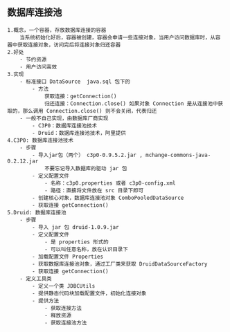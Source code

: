 ## 数据库连接池
    1.概念，一个容器，存放数据库连接的容器
        当系统初始化好后，容器被创建，容器会申请一些连接对象，当用户访问数据库时，从容器中获取连接对象，访问完后将连接对象归还容器
    2.好处
        - 节约资源
        - 用户访问高效
    3.实现
        - 标准接口 DataSource  java.sql 包下的
            - 方法
                获取连接：getConnection()
                归还连接：Connection.close() 如果对象 Connection 是从连接池中获取的，那么调用 Connection.close() 则不会关闭，代表归还
        - 一般不自己实现，由数据库厂商实现
            - C3P0：数据库连接池技术
            - Druid：数据库连接池技术，阿里提供
    4.C3P0: 数据库连接池技术
        - 步骤
            - 导入jar包（两个） c3p0-0.9.5.2.jar , mchange-commons-java-0.2.12.jar
                不要忘记导入数据库的驱动 jar 包
            - 定义配置文件
                - 名称：c3p0.properties 或者 c3p0-config.xml
                - 路径：直接将文件放在 src 目录下即可
            - 创建核心对象，数据库连接池对象 ComboPooledDataSource
            - 获取连接 getConnection()
    5.Druid: 数据库连接池
        - 步骤
            - 导入 jar 包 druid-1.0.9.jar
            - 定义配置文件
                - 是 properties 形式的
                - 可以叫任意名称，放在认识目录下
            - 加载配置文件 Properties
            - 获取数据库连接池对象，通过工厂类来获取 DruidDataSourceFactory
            - 获取连接 getConnection()
        - 定义工具类
            - 定义一个类 JDBCUtils
            - 提供静态代码块加载配置文件，初始化连接对象
            - 提供方法  
                - 获取连接方法
                - 释放资源
                - 获取连接池方法
